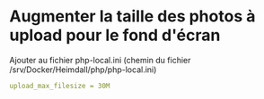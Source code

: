 # Augmenter la taille des photos à upload pour le fond d'écran

Ajouter au fichier php-local.ini (chemin du fichier /srv/Docker/Heimdall/php/php-local.ini)

```yaml
upload_max_filesize = 30M
```
